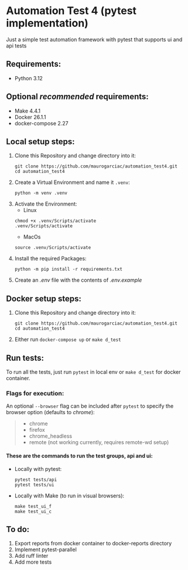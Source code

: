 # Automation Test 4 (pytest implementation)

Just a simple test automation framework with pytest that supports ui and api tests

## Requirements:

* Python 3.12

## Optional *recommended* requirements:

* Make 4.4.1
* Docker 26.1.1
* docker-compose 2.27

## Local setup steps:

1. Clone this Repository and change directory into it:
    ```shell
    git clone https://github.com/maurogarciac/automation_test4.git
    cd automation_test4
    ```
2. Create a Virtual Environment and name it `.venv`:
    ```shell
    python -m venv .venv
    ```
3. Activate the Environment:
    - Linux
    ```shell
    chmod +x .venv/Scripts/activate
    .venv/Scripts/activate
    ```
    - MacOs
    ```shell
    source .venv/Scripts/activate
    ```
4. Install the required Packages:
    ```shell
    python -m pip install -r requirements.txt
    ``` 
5. Create an *.env* file with the contents of *.env.example*

## Docker setup steps:
1. Clone this Repository and change directory into it:
    ```shell
    git clone https://github.com/maurogarciac/automation_test4.git
    cd automation_test4
    ```

2. Either run `docker-compose up` or `make d_test`

## Run tests:  
To run all the tests, just run `pytest` in local env or `make d_test` for docker container.  

### Flags for execution:
An optional `--browser` flag can be included after `pytest` to specify the browser option (defaults to *chrome*):  

> * chrome
> * firefox
> * chrome_headless
> * remote (not working currently, requires remote-wd setup)
    
#### These are the commands to run the test groups, __api__ and __ui__: 

- Locally with pytest:
    ```shell
    pytest tests/api
    pytest tests/ui
    ```
- Locally with Make (to run in visual browsers):
    ```shell
    make test_ui_f
    make test_ui_c
    ```

## To do:

1. Export reports from docker container to docker-reports directory
2. Implement pytest-parallel
3. Add ruff linter
4. Add more tests